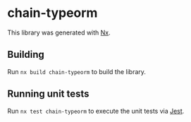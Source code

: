 # chain-typeorm

This library was generated with [Nx](https://nx.dev).

## Building

Run `nx build chain-typeorm` to build the library.

## Running unit tests

Run `nx test chain-typeorm` to execute the unit tests via [Jest](https://jestjs.io).
